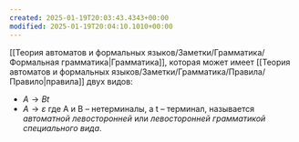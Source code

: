 ```yaml
---
created: 2025-01-19T20:03:43.4343+00:00
modified: 2025-01-19T20:04:10.1010+00:00
---
```

[[Теория автоматов и формальных языков/Заметки/Грамматика/Формальная грамматика|Грамматика]], которая может имеет [[Теория автоматов и формальных языков/Заметки/Грамматика/Правила/Правило|правила]] двух видов:
- $A \rightarrow Bt$
- $A \rightarrow \varepsilon$
где А и В – нетерминалы, а t – терминал, называется *автоматной левосторонней* или *левосторонней грамматикой специального вида*. 